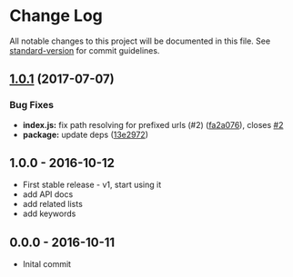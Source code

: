 # Change Log

All notable changes to this project will be documented in this file. See [standard-version](https://github.com/conventional-changelog/standard-version) for commit guidelines.

<a name="1.0.1"></a>
## [1.0.1](https://github.com/tunnckoCore/koa-better-serve/compare/v1.0.0...v1.0.1) (2017-07-07)


### Bug Fixes

* **index.js:** fix path resolving for prefixed urls (#2) ([fa2a076](https://github.com/tunnckoCore/koa-better-serve/commit/fa2a076)), closes [#2](https://github.com/tunnckoCore/koa-better-serve/issues/2)
* **package:** update deps ([13e2972](https://github.com/tunnckoCore/koa-better-serve/commit/13e2972))





## 1.0.0 - 2016-10-12
- First stable release - v1, start using it
- add API docs
- add related lists
- add keywords

## 0.0.0 - 2016-10-11
- Inital commit